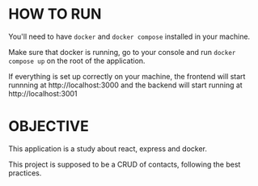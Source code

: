 # HOW TO RUN
You'll need to have `docker` and `docker compose` installed in your machine.

Make sure that docker is running, go to your console and run `docker compose up` on the root of the application.

If everything is set up correctly on your machine, the frontend will start runnning at http://localhost:3000 and the backend will start running at http://localhost:3001 

# OBJECTIVE
This application is a study about react, express and docker.

This project is supposed to be a CRUD of contacts, following the best practices.
